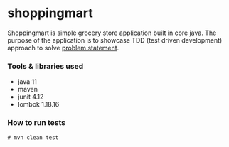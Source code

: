 # shoppingmart

Shoppingmart is simple grocery store application built in core java. The purpose of the application is 
to showcase TDD (test driven development) approach to solve [problem statement](./problem_statement.md).

### Tools & libraries used
- java 11
- maven
- junit 4.12
- lombok 1.18.16


### How to run tests

`# mvn clean test`
